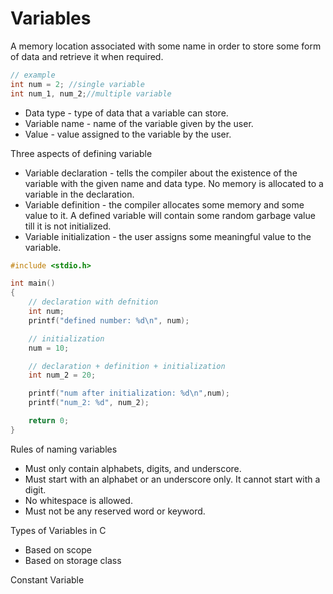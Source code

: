 # Variables

 A memory location associated with some name in order to store some form of data and retrieve it when required.

```c
// example
int num = 2; //single variable
int num_1, num_2;//multiple variable 

```

- Data type - type of data that a variable can store.
- Variable name - name of the variable given by the user.
- Value - value assigned to the variable by the user.

Three aspects of defining variable
- Variable declaration - tells the compiler about the existence of the variable with the given name and data type. No memory is allocated to a variable in the declaration.
- Variable definition - the compiler allocates some memory and some value to it. A defined variable will contain some random garbage value till it is not initialized.
- Variable initialization - the user assigns some meaningful value to the variable.

```c
#include <stdio.h>

int main()
{
    // declaration with defnition
    int num;
    printf("defined number: %d\n", num);

    // initialization
    num = 10;

    // declaration + definition + initialization
    int num_2 = 20;

    printf("num after initialization: %d\n",num);
    printf("num_2: %d", num_2);

    return 0;
}
```

Rules of naming variables
- Must only contain alphabets, digits, and underscore.
- Must start with an alphabet or an underscore only. It cannot start with a digit.
- No whitespace is allowed.
- Must not be any reserved word or keyword.

Types of Variables in C
- Based on scope
- Based on storage class

Constant Variable
